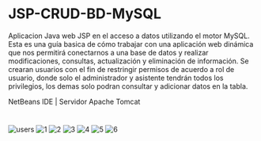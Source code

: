# JSP-CRUD-BD-MySQL
Aplicacion Java web JSP en el acceso a datos utilizando el motor MySQL. Esta es una guía basica de cómo trabajar con una aplicación web dinámica que nos permitirá conectarnos a una base de datos y realizar modificaciones, consultas, actualización y eliminación de información. Se crearan usuarios con el fin de restringir permisos de acuerdo a rol de usuario, donde solo el administrador y asistente tendrán todos los privilegios, los demas solo podran consultar y adicionar datos en la tabla.

NetBeans IDE | Servidor Apache Tomcat
#


![users](https://user-images.githubusercontent.com/25255847/36828859-e6d59836-1ce1-11e8-870b-e82ad24eb049.PNG)
![1](https://user-images.githubusercontent.com/25255847/36828852-e50766e2-1ce1-11e8-9216-564c8dfdc847.PNG)
![2](https://user-images.githubusercontent.com/25255847/36828854-e53417b4-1ce1-11e8-8f45-1a57bb84b169.PNG)
![3](https://user-images.githubusercontent.com/25255847/36828855-e5c393f8-1ce1-11e8-8e7a-89b1f32e5519.PNG)
![4](https://user-images.githubusercontent.com/25255847/36828857-e6a7034a-1ce1-11e8-86cc-d950b3455dcf.PNG)
![5](https://user-images.githubusercontent.com/25255847/36829406-ac26330a-1ce4-11e8-9d3d-75ca87b0510a.PNG)
![6](https://user-images.githubusercontent.com/25255847/36829405-abdc1f5e-1ce4-11e8-831f-7f7bd6dff1e2.PNG)



